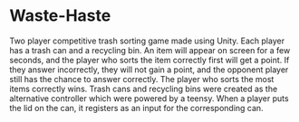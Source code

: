 # Waste-Haste

Two player competitive trash sorting game made using Unity. Each player has a trash can and a recycling bin. An item will appear on screen for a few seconds, and the player who sorts the item correctly first will get a point. If they answer incorrectly, they will not gain a point, and the opponent player still has the chance to answer correctly. The player who sorts the most items correctly wins. Trash cans and recycling bins were created as the alternative controller which were powered by a teensy. When a player puts the lid on the can, it registers as an input for the corresponding can.

